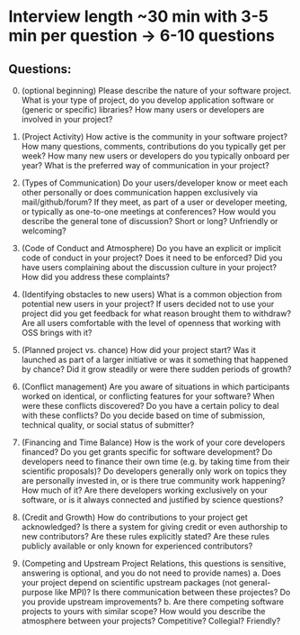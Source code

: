 # Interview length ~30 min with 3-5 min per question -> 6-10 questions

## Questions:

0. (optional beginning) Please describe the nature of your software project. What is your type of project, do you develop application software or (generic or specific) libraries? How many users or developers are involved in your project?

1. (Project Activity) How active is the community in your software project? How many questions, comments, contributions do you typically get per week? How many new users or developers do you typically onboard per year? What is the preferred way of communication in your project?

2. (Types of Communication) Do your users/developer know or meet each other personally or does communication happen exclusively via mail/github/forum? If they meet, as part of a user or developer meeting, or typically as one-to-one meetings at conferences? How would you describe the general tone of discussion? Short or long? Unfriendly or welcoming?

3. (Code of Conduct and Atmosphere) Do you have an explicit or implicit code of conduct in your project? Does it need to be enforced? Did you have users complaining about the discussion culture in your project? How did you address these complaints?

4. (Identifying obstacles to new users) What is a common objection from potential new users in your project? If users decided not to use your project did you get feedback for what reason brought them to withdraw? Are all users comfortable with the level of openness that working with OSS brings with it?

5. (Planned project vs. chance) How did your project start? Was it launched as part of a larger initiative or was it something that happened by chance? Did it grow steadily or were there sudden periods of growth?

6. (Conflict management) Are you aware of situations in which participants worked on identical, or conflicting features for your software? When were these conflicts discovered? Do you have a certain policy to deal with these conflicts? Do you decide based on time of submission, technical quality, or social status of submitter?

7. (Financing and Time Balance) How is the work of your core developers financed? Do you get grants specific for software development? Do developers need to finance their own time (e.g. by taking time from their scientific proposals)? Do developers generally only work on topics they are personally invested in, or is there true community work happening? How much of it? Are there developers working exclusively on your software, or is it always connected and justified by science questions?

8. (Credit and Growth) How do contributions to your project get acknowledged? Is there a system for giving credit or even authorship to new contributors? Are these rules explicitly stated? Are these rules publicly available or only known for experienced contributors?

9. (Competing and Upstream Project Relations, this questions is sensitive, answering is optional, and you do not need to provide names)
  a. Does your project depend on scientific upstream packages (not general-purpose like MPI)? Is there communication between these projectes? Do you provide upstream improvements? 
  b. Are there competing software projects to yours with similar scope? How would you describe the atmosphere between your projects? Competitive? Collegial? Friendly?
